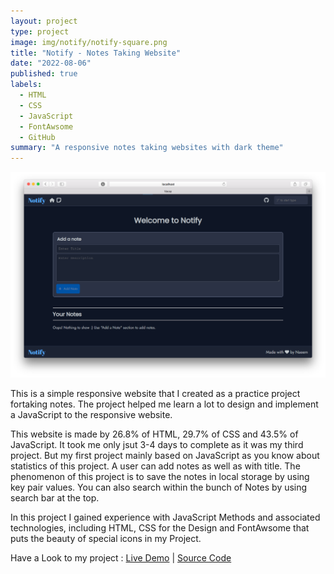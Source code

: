 ```yaml
---
layout: project
type: project
image: img/notify/notify-square.png
title: "Notify - Notes Taking Website"
date: "2022-08-06"
published: true
labels:
  - HTML
  - CSS
  - JavaScript
  - FontAwsome
  - GitHub
summary: "A responsive notes taking websites with dark theme"
---
```


<img class="img-fluid" src="../img/notify/notify-home-page.png">

This is a simple responsive website that I created as a practice project fortaking notes. The project helped me learn a lot to design and implement a JavaScript to the responsive website.

This website is made by 26.8% of HTML, 29.7% of CSS and 43.5% of JavaScript. It took me only jsut 3-4 days to complete as it was my third project. But my first project mainly based on JavaScript as you know about statistics of this project. A user can add notes as well as with title. The phenomenon of this project is to save the notes in local storage by using key pair values. You can also search within the bunch of Notes by using search bar at the top.

In this project I gained experience with JavaScript Methods and associated technologies, including HTML, CSS for the Design and FontAwsome that puts the beauty of special icons in my Project.

Have a Look to my project : <a href="./notify/index.html">Live Demo</a>&nbsp;|&nbsp;<a href="https://github.com/m-naeem66622/notify-project">Source Code</a>
